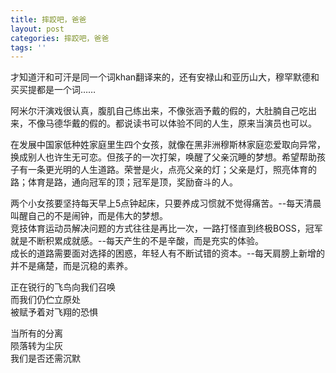 ```yaml
---
title: 摔跤吧，爸爸
layout: post
categories: 摔跤吧，爸爸
tags: ''
---
```

才知道汗和可汗是同一个词khan翻译来的，还有安禄山和亚历山大，穆罕默德和买买提都是一个词……  

阿米尔汗演戏很认真，腹肌自己练出来，不像张涵予戴的假的，大肚腩自己吃出来，不像马德华戴的假的。都说读书可以体验不同的人生，原来当演员也可以。 
  
在发展中国家低种姓家庭里生四个女孩，就像在黑非洲穆斯林家庭恋爱取向异常，换成别人也许生无可恋。但孩子的一次打架，唤醒了父亲沉睡的梦想。希望帮助孩子有一条更光明的人生道路。荣誉是火，点亮父亲的灯；父亲是灯，照亮体育的路；体育是路，通向冠军的顶；冠军是顶，奖励奋斗的人。  

两个小女孩要坚持每天早上5点钟起床，只要养成习惯就不觉得痛苦。--每天清晨叫醒自己的不是闹钟，而是伟大的梦想。  
竞技体育运动员解决问题的方式往往是再比一次，一路打怪直到终极BOSS，冠军就是不断积累成就感。--每天产生的不是辛酸，而是充实的体验。  
成长的道路需要面对选择的困惑，年轻人有不断试错的资本。--每天肩膀上新增的并不是痛楚，而是沉稳的素养。  

正在锐行的飞鸟向我们召唤  
而我们仍伫立原处  
被赋予着对飞翔的恐惧  
  
当所有的分离   
陨落转为尘灰  
我们是否还需沉默